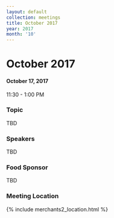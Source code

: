 ```yaml
---
layout: default
collection: meetings
title: October 2017
year: 2017
month: '10'
---
```


# October 2017

#### October 17, 2017
11:30 - 1:00 PM

### Topic

TBD

### Speakers

TBD

### Food Sponsor
TBD

### Meeting Location
{% include merchants2_location.html %}
